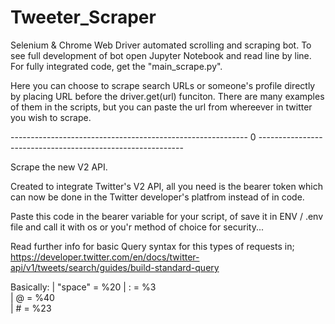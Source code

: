 # Tweeter_Scraper

Selenium & Chrome Web Driver automated scrolling and scraping bot.
To see full development of bot open Jupyter Notebook and read line by line. 
For fully integrated code, get the "main_scrape.py".

Here you can choose to scrape search URLs or someone's profile directly by placing URL before the driver.get(url) funciton.
There are many examples of them in the scripts, but you can paste the url from whereever in twitter you wish to scrape.


-----------------------------------------------------------  0  -----------------------------------------------------------


Scrape the new V2 API.

Created to integrate Twitter's V2 API, all you need is the bearer token which can now be done in the Twitter developer's platfrom instead of in code.

Paste this code in the bearer variable for your script, of save it in ENV / .env file and call it with os or you'r method of choice for security...

Read further info for basic Query syntax for this types of requests in; https://developer.twitter.com/en/docs/twitter-api/v1/tweets/search/guides/build-standard-query

Basically: 
|  "space" = %20 
| : = %3         
|  @ = %40        
|  # = %23       
 
 
